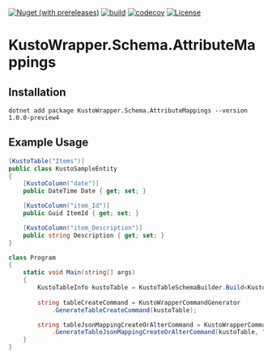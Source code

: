 [![Nuget (with prereleases)](https://img.shields.io/nuget/vpre/KustoWrapper.Schema.AttributeMappings)](https://www.nuget.org/packages/KustoWrapper.Schema.AttributeMappings/)
[![build](https://github.com/mateusz-opoka/KustoWrapper-Schema-AttributeMappings/workflows/build/badge.svg?branch=master)](#)
[![codecov](https://codecov.io/gh/mateusz-opoka/KustoWrapper-Schema-AttributeMappings/branch/master/graph/badge.svg)](https://codecov.io/gh/mateusz-opoka/KustoWrapper-Schema-AttributeMappings)
[![License](https://img.shields.io/badge/License-Apache%202.0-blue.svg)](https://github.com/mateusz-opoka/KustoWrapper-Schema-AttributeMappings/blob/master/LICENSE)

# KustoWrapper.Schema.AttributeMappings

## Installation
```
dotnet add package KustoWrapper.Schema.AttributeMappings --version 1.0.0-preview4
```

## Example Usage
```csharp
[KustoTable("Items")]
public class KustoSampleEntity
{
    [KustoColumn("date")]
    public DateTime Date { get; set; }

    [KustoColumn("item_Id")]
    public Guid ItemId { get; set; }

    [KustoColumn("item_Description")]
    public string Description { get; set; }
}

class Program
{
    static void Main(string[] args)
    {
        KustoTableInfo kustoTable = KustoTableSchemaBuilder.Build<KustoSampleEntity>();
        
        string tableCreateCommand = KustoWrapperCommandGenerator
            .GenerateTableCreateCommand(kustoTable);

        string tableJsonMappingCreateOrAlterCommand = KustoWrapperCommandGenerator
            .GenerateTableJsonMappingCreateOrAlterCommand(kustoTable, "ItemsMapping");
    }
}
```
